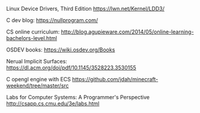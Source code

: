 Linux Device Drivers, Third Edition
https://lwn.net/Kernel/LDD3/

C dev blog:
https://nullprogram.com/

CS online curriculum:
http://blog.agupieware.com/2014/05/online-learning-bachelors-level.html

OSDEV books:
https://wiki.osdev.org/Books

Nerual Implicit Surfaces:
https://dl.acm.org/doi/pdf/10.1145/3528223.3530155

C opengl engine with ECS
https://github.com/jdah/minecraft-weekend/tree/master/src

Labs for Computer Systems: A Programmer's Perspective
http://csapp.cs.cmu.edu/3e/labs.html
